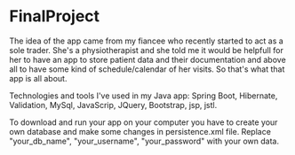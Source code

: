 # FinalProject

The idea of the app came from my fiancee who recently started to act as a sole trader. She's a physiotherapist and she told me it would be helpfull for her to have an app to store patient data and their documentation and above all to have some kind of schedule/calendar of her visits. So that's what that app is all about.

Technologies and tools I've used in my Java app: Spring Boot, Hibernate, Validation, MySql, JavaScrip, JQuery, Bootstrap, jsp, jstl.

To download and run your app on your computer you have to create your own database and make some changes in persistence.xml file. Replace "your_db_name", "your_username", "your_password" with your own data.